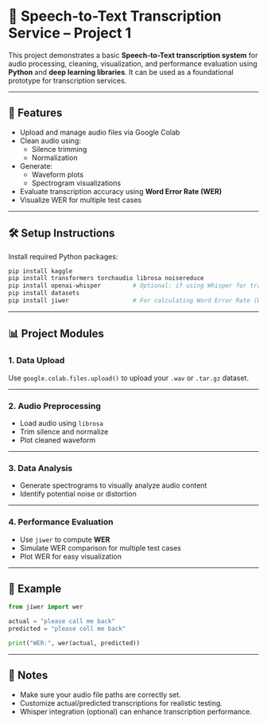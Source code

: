 
# 🎤 Speech-to-Text Transcription Service – Project 1

This project demonstrates a basic **Speech-to-Text transcription system** for audio processing, cleaning, visualization, and performance evaluation using **Python** and **deep learning libraries**. It can be used as a foundational prototype for transcription services.

---

## 📁 Features

- Upload and manage audio files via Google Colab
- Clean audio using:
  - Silence trimming
  - Normalization
- Generate:
  - Waveform plots
  - Spectrogram visualizations
- Evaluate transcription accuracy using **Word Error Rate (WER)**
- Visualize WER for multiple test cases

---

## 🛠️ Setup Instructions

Install required Python packages:

```bash
pip install kaggle
pip install transformers torchaudio librosa noisereduce
pip install openai-whisper         # Optional: if using Whisper for transcription
pip install datasets
pip install jiwer                  # For calculating Word Error Rate (WER)
```

---

## 📊 Project Modules

### 1. **Data Upload**
Use `google.colab.files.upload()` to upload your `.wav` or `.tar.gz` dataset.

---

### 2. **Audio Preprocessing**
- Load audio using `librosa`
- Trim silence and normalize
- Plot cleaned waveform

---

### 3. **Data Analysis**
- Generate spectrograms to visually analyze audio content
- Identify potential noise or distortion

---

### 4. **Performance Evaluation**
- Use `jiwer` to compute **WER**
- Simulate WER comparison for multiple test cases
- Plot WER for easy visualization

---

## 🧪 Example

```python
from jiwer import wer

actual = "please call me back"
predicted = "please coll me back"

print("WER:", wer(actual, predicted))
```

---

## 📌 Notes

- Make sure your audio file paths are correctly set.
- Customize actual/predicted transcriptions for realistic testing.
- Whisper integration (optional) can enhance transcription performance.
